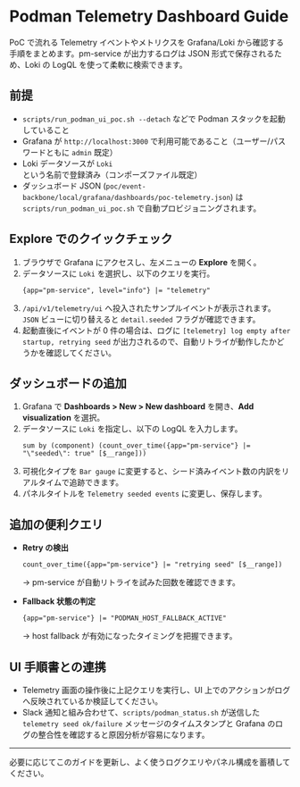 # Podman Telemetry Dashboard Guide

PoC で流れる Telemetry イベントやメトリクスを Grafana/Loki から確認する手順をまとめます。pm-service が出力するログは JSON 形式で保存されるため、Loki の LogQL を使って柔軟に検索できます。

## 前提
- `scripts/run_podman_ui_poc.sh --detach` などで Podman スタックを起動していること
- Grafana が `http://localhost:3000` で利用可能であること（ユーザー/パスワードともに `admin` 既定）
- Loki データソースが `Loki` という名前で登録済み（コンポーズファイル既定）
- ダッシュボード JSON (`poc/event-backbone/local/grafana/dashboards/poc-telemetry.json`) は `scripts/run_podman_ui_poc.sh` で自動プロビジョニングされます。

## Explore でのクイックチェック
1. ブラウザで Grafana にアクセスし、左メニューの **Explore** を開く。
2. データソースに `Loki` を選択し、以下のクエリを実行。
   ```logql
   {app="pm-service", level="info"} |= "telemetry"
   ```
3. `/api/v1/telemetry/ui` へ投入されたサンプルイベントが表示されます。`JSON` ビューに切り替えると `detail.seeded` フラグが確認できます。
4. 起動直後にイベントが 0 件の場合は、ログに `[telemetry] log empty after startup, retrying seed` が出力されるので、自動リトライが動作したかどうかを確認してください。

## ダッシュボードの追加
1. Grafana で **Dashboards > New > New dashboard** を開き、**Add visualization** を選択。
2. データソースに `Loki` を指定し、以下の LogQL を入力します。
   ```logql
   sum by (component) (count_over_time({app="pm-service"} |= "\"seeded\": true" [$__range]))
   ```
3. 可視化タイプを `Bar gauge` に変更すると、シード済みイベント数の内訳をリアルタイムで追跡できます。
4. パネルタイトルを `Telemetry seeded events` に変更し、保存します。

## 追加の便利クエリ
- **Retry の検出**
  ```logql
  count_over_time({app="pm-service"} |= "retrying seed" [$__range])
  ```
  → pm-service が自動リトライを試みた回数を確認できます。

- **Fallback 状態の判定**
  ```logql
  {app="pm-service"} |= "PODMAN_HOST_FALLBACK_ACTIVE"
  ```
  → host fallback が有効になったタイミングを把握できます。

## UI 手順書との連携
- Telemetry 画面の操作後に上記クエリを実行し、UI 上でのアクションがログへ反映されているか検証してください。
- Slack 通知と組み合わせて、`scripts/podman_status.sh` が送信した `telemetry seed ok/failure` メッセージのタイムスタンプと Grafana のログの整合性を確認すると原因分析が容易になります。

---
必要に応じてこのガイドを更新し、よく使うログクエリやパネル構成を蓄積してください。
